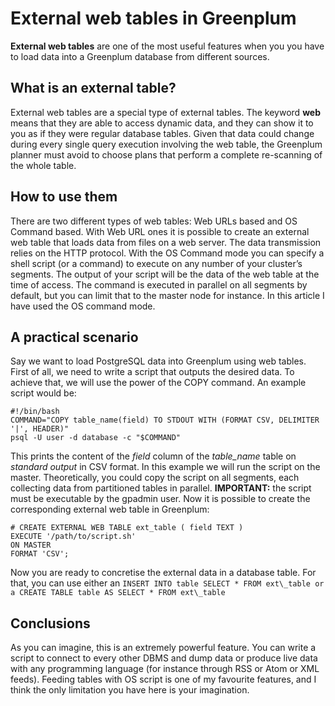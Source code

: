 # External web tables in Greenplum

**External web tables** are one of the most useful features when you you have to load
data into a Greenplum database from different sources.

## What is an external table?

External web tables are a special type of external tables.
The keyword **web** means that they are able to access dynamic data, and they can show it to you as if they were regular database tables.
Given that data could change during every single query execution involving the web table, the Greenplum planner must avoid to choose plans that perform a complete re-scanning of the whole table.

## How to use them

There are two different types of web tables: Web URLs based and OS Command based.
With Web URL ones it is possible to create an external web table that loads data from
files on a web server. The data transmission relies on the HTTP protocol.
With the OS Command mode you can specify a shell script (or a command) to execute on any number of your cluster’s segments. The output of your script will be the data of the web table at the time of access. The command is executed in parallel on all segments by default, but you can limit that to the master node for instance.
In this article I have used the OS command mode.

## A practical scenario

Say we want to load PostgreSQL data into Greenplum using web tables.
First of all, we need to write a script that outputs the desired data.
To achieve that, we will use the power of the COPY command.
An example script would be:

```shell
#!/bin/bash
COMMAND="COPY table_name(field) TO STDOUT WITH (FORMAT CSV, DELIMITER '|', HEADER)"
psql -U user -d database -c "$COMMAND"
```

This prints the content of the *field* column of the *table_name* table on *standard output* in CSV format. In this example we will run the script on the master. Theoretically, you could copy the script on all segments, each collecting data from partitioned tables in parallel.
**IMPORTANT:** the script must be executable by the gpadmin user.
Now it is possible to create the corresponding external web table in Greenplum:

```shell
# CREATE EXTERNAL WEB TABLE ext_table ( field TEXT )
EXECUTE '/path/to/script.sh'
ON MASTER
FORMAT 'CSV';
```

Now you are ready to concretise the external data in a database table.
For that, you can use either an `INSERT INTO table SELECT * FROM ext\_table
or a CREATE TABLE table AS SELECT * FROM ext\_table`

## Conclusions

As you can imagine, this is an extremely powerful feature.
You can write a script to connect to every other DBMS and dump data or
produce live data with any programming language (for instance through RSS or Atom or XML feeds).
Feeding tables with OS script is one of my favourite features,
and I think the only limitation you have here is your imagination.
